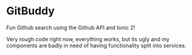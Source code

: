 # GitBuddy
Fun Github search using the Github API and Ionic 2! 

Very rough code right now, everything works, but its ugly and my components are badly in need of having functionality split into services. 
